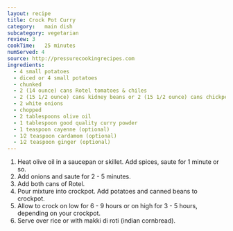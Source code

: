 ```yaml
---
layout: recipe
title: Crock Pot Curry
category:	main dish					
subcategory: vegetarian
review: 3
cookTime:	25 minutes
numServed: 4
source:	http://pressurecookingrecipes.com
ingredients:
  - 4 small potatoes
  - diced or 4 small potatoes
  - chunked
  - 2 (14 ounce) cans Rotel tomatoes & chiles
  - 2 (15 1/2 ounce) cans kidney beans or 2 (15 1/2 ounce) cans chickpeas
  - 2 white onions
  - chopped
  - 2 tablespoons olive oil
  - 1 tablespoon good quality curry powder
  - 1 teaspoon cayenne (optional)
  - 1⁄2 teaspoon cardamom (optional)
  - 1⁄2 teaspoon ginger (optional)
---
```


1. Heat olive oil in a saucepan or skillet. Add spices, saute for 1 minute or so.
2. Add onions and saute for 2 - 5 minutes.
3. Add both cans of Rotel.
4. Pour mixture into crockpot. Add potatoes and canned beans to crockpot.
5. Allow to crock on low for 6 - 9 hours or on high for 3 - 5 hours, depending on your crockpot.
6. Serve over rice or with makki di roti (indian cornbread).
